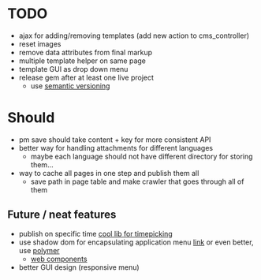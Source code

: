 # TODO
- ajax for adding/removing templates (add new action to cms_controller)
- reset images
- remove data attributes from final markup
- multiple template helper on same page
- template GUI as drop down menu
- release gem after at least one live project
	- use [semantic versioning](http://semver.org/)

# Should
- pm save should take content + key for more consistent API
- better way for handling attachments for different languages
    - maybe each language should not have different directory for storing them...
- way to cache all pages in one step and publish them all
	- save path in page table and make crawler that goes through all of them

## Future / neat features
- publish on specific time [cool lib for timepicking](http://amsul.ca/pickadate.js)
- use shadow dom for encapsulating application menu [link](http://www.html5rocks.com/en/tutorials/webcomponents/shadowdom/) or even better, use [polymer](http://polymer-project.appspot.com/)
	- [web components](http://www.webcomponentsshift.com)
- better GUI design (responsive menu)
